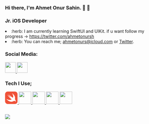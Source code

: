 ### Hi there, I'm Ahmet Onur Sahin. :maple_leaf: :herb: 

### Jr. iOS Developer 

  <li>:herb: I am currently learning SwiftUI and UIKit. if u want follow my progress -> <a href="https://twitter.com/ahmetonursh">https://twitter.com/ahmetonursh</a></li>
  <li>:herb: You can reach me; <a href="ahmetonurs@icloud.com">ahmetonurs@icloud.com</a> or <a href="https://twitter.com/ahmetonursh">Twitter</a>.</li>

### Social Media:

 [<img height="35" width="35" src="https://cdn-icons-png.flaticon.com/512/174/174857.png" />
][linked.in]
[<img height="35" width="35" src="https://upload.wikimedia.org/wikipedia/commons/thumb/4/4f/Twitter-logo.svg/2491px-Twitter-logo.svg.png" />
][twitter]


### Tech I Use;
 [<img height="41" width="41" src="https://raw.githubusercontent.com/github/explore/80688e429a7d4ef2fca1e82350fe8e3517d3494d/topics/swift/swift.png" />
][swift]
[<img height="41" width="41" src="https://miro.medium.com/max/384/1*PeFnya42mpOiCvdgm49ifQ.png" />
][swiftui]
[<img height="41" width="41" src="https://upload.wikimedia.org/wikipedia/commons/3/33/Figma-logo.svg" />
][figma]
[<img height="41" width="41" src="https://upload.wikimedia.org/wikipedia/commons/thumb/3/3f/Git_icon.svg/1024px-Git_icon.svg.png" />
][git]
[<img height="41" width="41" src="https://developer.apple.com/design/human-interface-guidelines/macos/images/app-icon-realistic-materials_2x.png" />
][xcode]

<br />

<img src="https://github-readme-stats.vercel.app/api?username=4os&theme=tokyonight">

[linked.in]: https://www.linkedin.com/in/aoshn/
[twitter]: https://twitter.com/4osDeep
[swift]:https://developer.apple.com/swift/
[swiftui]:https://developer.apple.com/xcode/swiftui/
[figma]:https://www.figma.com/
[git]:https://git-scm.com/
[xcode]:https://developer.apple.com/xcode/
